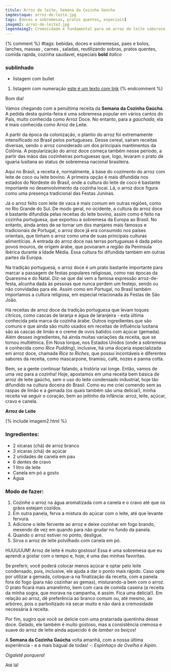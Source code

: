 ```yaml
---
titulo: Arroz de leite, Semana da Cozinha Gaúcha
imgdestaque: arroz-de-leite.jpg
tags: [doces e sobremesas, pratos quentes, especiais]
imagem2: arroz-de-leite2.jpg
legendaimg2: Cremosidade é fundamental para um arroz de leite saboroso!
---
```

{% comment %}
#tags: bebidas, doces e sobremesas, paes e bolos, lanches, massas , carnes , saladas, reutilizando sobras, pratos quentes, comida rapida, cozinha saudavel, especiais
**bold**
*italico*
### sublinhado
* listagem com bullet
1. listagem com numeração
[este é um texto com link](https://www.enderecodolink.com)
{% endcomment %}

Bom dia!

Vamos chegando com a penúltima receita da **Semana da Cozinha Gaúcha**. A pedida desta quinta-feira é uma sobremesa popular em vários cantos do País, muito conhecida como Arroz Doce. No entanto, para a *gauchada*, ela é mais conhecida como Arroz de Leite. 

A partir da época da colonização, o plantio do arroz foi extremamente intensificado no Brasil pelos portugueses. Desse cereal, saíram receitas diversas, sendo o arroz considerado um dos principais mantimentos da Colônia. A popularização do arroz doce começa também nesse período, a partir das mãos das cozinheiras portuguesas que, logo, levaram o prato de iguaria lusitana ao status de sobremesa nacional brasileira. 

Aqui no Brasil, a receita é, normalmente, à base do cozimento do arroz com leite de coco ou leite bovino. A primeira opção é mais difundida nos estados do Nordeste do Brasil, onde a cultura do leite de coco é bastante importante no desenvolvimento da cozinha local. Lá, o arroz doce figura como uma presença tradicional das Festas Juninas.

Já o arroz feito com leite de vaca é mais comum em outras regiões, como no Rio Grande do Sul. De modo geral, no ocidente, a cultura do arroz doce é bastante difundida pelas receitas do leite bovino, assim como é feito na cozinha portuguesa, que exportou a sobremesa da Europa ao Brasil. No entanto, ainda antes de se tornar um dos manjares mais famosos e tradicionais de Portugal, o arroz doce já era consumido nos países orientais, que tinham o arroz como uma de suas principais culturas alimentícias. A entrada do arroz doce nas terras portuguesas é dada pelos povos mouros, de origem árabe, que povoaram a região da Península Ibérica durante a Idade Média. Essa cultura foi difundida também em outras partes da Europa.

Na tradição portuguesa, o arroz doce é um prato bastante importante para marcar a passagem de festas populares religiosas, como nas épocas da Quaresma e do Natal. Diz-se que daí vem a famosa expressão arroz-de-festa, alcunha dada às pessoas que nunca perdem um festejo, sendo ou não convidadas para ele. Assim como em Portugal, no Brasil também importamos a cultura religiosa, em especial relacionada às Festas de São João. 

Há receitas de arroz doce da tradição portuguesa que levam toques cítricos, como cascas de laranja e água de laranjeira - esta última conhecida pela marca da cozinha árabe. Outros ingredientes que são comuns e que ainda são muito usados em receitas de influência lusitana são as cascas de limão e o creme de ovos batidos com açúcar (gemada). Além desses ingredientes, há ainda muitas variações da receita, que se tornou multiétnica. Em Nova Iorque, nos Estados Unidos (onde a sobremesa é conhecida como *Rice Pudding*), inclusive, há uma doçaria especializada em arroz doce, chamada *Rice to Riches*, que possui incontáveis e diferentes sabores da receita, como mascarpone, tiramisù, café, nozes e panna cotta.

Bem, se a gente continuar falando, a história vai longe. Então, vamos de uma vez para a cozinha! Hoje, apostamos em uma receita bem básica de arroz de leite gaúcho, sem o uso do leite condensado industrial, hoje tão difundido na cultura doceira do Brasil. Como eu me criei comendo sem as raspas de limão e a gemada (os quais também são uma delícia!), minha receita vai seguir o coração, bem ao jeitinho da infância: arroz, leite, açúcar, cravo e canela.

**Arroz de Leite**

{% include imagem2.html %}

### Ingredientes:

* 2 xícaras (chá) de arroz branco
* 3 xícaras (chá) de açúcar 
* 2 unidades de canela em pau
* 6 dentes de cravo
* 1 litro de leite
* Canela em pó a gosto
* Água

### Modo de fazer:

1. Cozinhe o arroz na água aromatizada com a canela e o cravo até que os grãos estejam cozidos.
2. Em outra panela, ferva a mistura do açúcar com o leite, até que levante fervura. 
3. Adicione o leite fervente ao arroz e deixe cozinhar em fogo brando, mexendo de vez em quando para não grudar no fundo da panela. 
4. Quando o arroz estiver no ponto, desligue. 
5. Sirva o arroz de leite polvilhado com canela em pó.

HUUUUUM! Arroz de leite é muito gostoso! Essa é uma sobremesa que eu aprendi a gostar com o tempo e, hoje, é uma das minhas favoritas.

Se preferir, você poderá colocar menos açúcar e optar pelo leite condensado, pois, inclusive, ele ajuda a dar o ponto mais rápido. Caso opte por utilizar a gemada, coloque-a na finalização da receita, com a panela fora do fogo (para não cozinhar as gemas), misturando-a bem com o arroz. O prato ficará mais amarelinho, bem com cara de comida caseira (a receita da minha sogra, que morava na campanha, é assim. Fica uma delícia!). Em relação ao arroz, dê preferência ao branco comum ou, até mesmo, ao arbóreo, pois o parboilizado irá secar muito e não dará a cremosidade necessária à receita. 

Por fim, sugiro que você se delicie com uma pratarrada quentinha desse doce. Gelado, ele também é muito gostoso, mas a consistência cremosa e suave do arroz de leite ainda aquecido é de *lamber os beiços*!

A **Semana da Cozinha Gaúcha** volta amanhã, com a nossa última experiência - e a mais bagual de todas! -: *Espinhaço de Ovelha e Aipim*.

*Oigaletê porquera*! 

Até lá!
